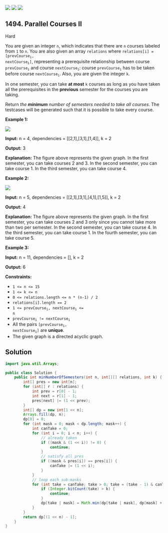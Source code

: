 [![](https://img.shields.io/github/stars/javadev/LeetCode-in-Java?label=Stars&style=flat-square)](https://github.com/javadev/LeetCode-in-Java)
[![](https://img.shields.io/github/forks/javadev/LeetCode-in-Java?label=Fork%20me%20on%20GitHub%20&style=flat-square)](https://github.com/javadev/LeetCode-in-Java/fork)
[![](https://img.shields.io/badge/-LeetCode%20in%20Kotlin-blue?style=flat-square)](https://github.com/javadev/LeetCode-in-Kotlin)

## 1494\. Parallel Courses II

Hard

You are given an integer `n`, which indicates that there are `n` courses labeled from `1` to `n`. You are also given an array `relations` where <code>relations[i] = [prevCourse<sub>i</sub>, nextCourse<sub>i</sub>]</code>, representing a prerequisite relationship between course <code>prevCourse<sub>i</sub></code> and course <code>nextCourse<sub>i</sub></code>: course <code>prevCourse<sub>i</sub></code> has to be taken before course <code>nextCourse<sub>i</sub></code>. Also, you are given the integer `k`.

In one semester, you can take **at most** `k` courses as long as you have taken all the prerequisites in the **previous** semester for the courses you are taking.

Return _the **minimum** number of semesters needed to take all courses_. The testcases will be generated such that it is possible to take every course.

**Example 1:**

**![](https://assets.leetcode.com/uploads/2020/05/22/leetcode_parallel_courses_1.png)**

**Input:** n = 4, dependencies = \[\[2,1],[3,1],[1,4]], k = 2

**Output:** 3

**Explanation:** The figure above represents the given graph. In the first semester, you can take courses 2 and 3. In the second semester, you can take course 1. In the third semester, you can take course 4.

**Example 2:**

**![](https://assets.leetcode.com/uploads/2020/05/22/leetcode_parallel_courses_2.png)**

**Input:** n = 5, dependencies = \[\[2,1],[3,1],[4,1],[1,5]], k = 2

**Output:** 4

**Explanation:** The figure above represents the given graph. In the first semester, you can take courses 2 and 3 only since you cannot take more than two per semester. In the second semester, you can take course 4. In the third semester, you can take course 1. In the fourth semester, you can take course 5.

**Example 3:**

**Input:** n = 11, dependencies = [], k = 2

**Output:** 6

**Constraints:**

*   `1 <= n <= 15`
*   `1 <= k <= n`
*   `0 <= relations.length <= n * (n-1) / 2`
*   `relations[i].length == 2`
*   <code>1 <= prevCourse<sub>i</sub>, nextCourse<sub>i</sub> <= n</code>
*   <code>prevCourse<sub>i</sub> != nextCourse<sub>i</sub></code>
*   All the pairs <code>[prevCourse<sub>i</sub>, nextCourse<sub>i</sub>]</code> are **unique**.
*   The given graph is a directed acyclic graph.

## Solution

```java
import java.util.Arrays;

public class Solution {
    public int minNumberOfSemesters(int n, int[][] relations, int k) {
        int[] pres = new int[n];
        for (int[] r : relations) {
            int prev = r[0] - 1;
            int next = r[1] - 1;
            pres[next] |= (1 << prev);
        }
        int[] dp = new int[1 << n];
        Arrays.fill(dp, n);
        dp[0] = 0;
        for (int mask = 0; mask < dp.length; mask++) {
            int canTake = 0;
            for (int i = 0; i < n; i++) {
                // already taken
                if ((mask & (1 << i)) != 0) {
                    continue;
                }
                // satisfy all pres
                if ((mask & pres[i]) == pres[i]) {
                    canTake |= (1 << i);
                }
            }
            // loop each sub-masks
            for (int take = canTake; take > 0; take = (take - 1) & canTake) {
                if (Integer.bitCount(take) > k) {
                    continue;
                }
                dp[take | mask] = Math.min(dp[take | mask], dp[mask] + 1);
            }
        }
        return dp[(1 << n) - 1];
    }
}
```